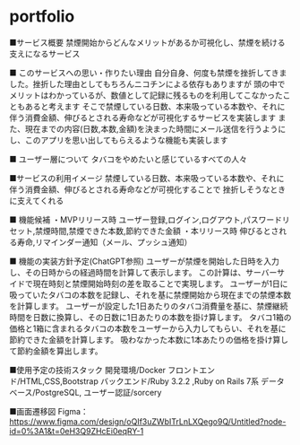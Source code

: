 
# portfolio
■サービス概要
禁煙開始からどんなメリットがあるか可視化し、禁煙を続ける支えになるサービス

■ このサービスへの思い・作りたい理由
自分自身、何度も禁煙を挫折してきました。挫折した理由としてもちろんニコチンによる依存もありますが
頭の中でメリットはわかっているが、数値として記録に残るものを利用してこなかったこともあると考えます
そこで禁煙している日数、本来吸っている本数や、それに伴う消費金額、伸びるとされる寿命などが可視化するサービスを実装します
また、現在までの内容(日数,本数,金額)を決まった時間にメール送信を行うようにし、このアプリを思い出してもらえるような機能も実装します



■ ユーザー層について
タバコをやめたいと感じているすべての人々

■サービスの利用イメージ
禁煙している日数、本来吸っている本数や、それに伴う消費金額、伸びるとされる寿命などが可視化することで
挫折しそうなときに支えてくれる


■ 機能候補
・MVPリリース時
ユーザー登録,ログイン,ログアウト,パスワードリセット,禁煙時間,禁煙できた本数,節約できた金額
・本リリース時
伸びるとされる寿命,リマインダー通知（メール、プッシュ通知）

■ 機能の実装方針予定(ChatGPT参照)
ユーザーが禁煙を開始した日時を入力し、その日時からの経過時間を計算して表示します。
この計算は、サーバーサイドで現在時刻と禁煙開始時刻の差を取ることで実現します。
ユーザーが1日に吸っていたタバコの本数を記録し、それを基に禁煙開始から現在までの禁煙本数を計算します。
ユーザーが設定した1日あたりのタバコ消費量を基に、禁煙継続時間を日数に換算し、その日数に1日あたりの本数を掛け算します。
タバコ1箱の価格と1箱に含まれるタバコの本数をユーザーから入力してもらい、それを基に節約できた金額を計算します。
吸わなかった本数に1本あたりの価格を掛け算して節約金額を算出します。

■使用予定の技術スタック
開発環境/Docker フロントエンド/HTML,CSS,Bootstrap バックエンド/Ruby 3.2.2 ,Ruby on Rails 7系 データベース/PostgreSQL, ユーザー認証/sorcery

■画面遷移図
Figma：https://www.figma.com/design/oQIf3uZWbITrLnLXQego9Q/Untitled?node-id=0%3A1&t=0eH3Q9ZHcEi0eqRY-1